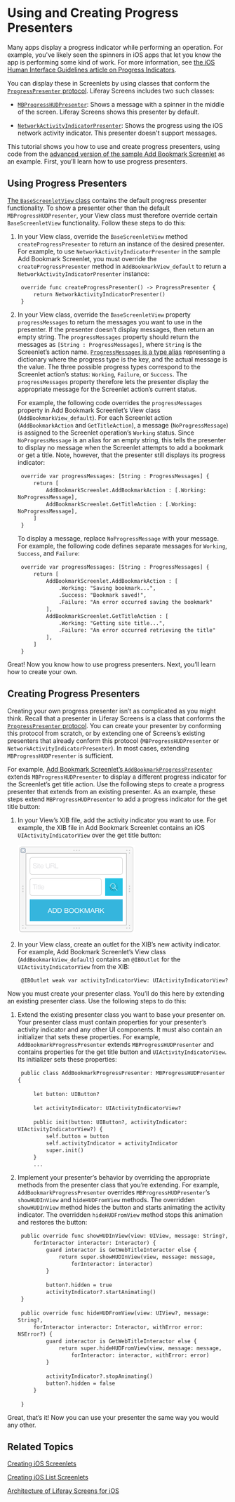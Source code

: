 # Using and Creating Progress Presenters

Many apps display a progress indicator while performing an operation. For 
example, you've likely seen the spinners in iOS apps that let you know the app 
is performing some kind of work. For more information, see 
[the iOS Human Interface Guidelines article on Progress Indicators](https://developer.apple.com/ios/human-interface-guidelines/ui-controls/progress-indicators/). 

You can display these in Screenlets by using classes that conform the 
[`ProgressPresenter` protocol](https://github.com/liferay/liferay-screens/blob/master/ios/Framework/Core/Base/ProgressPresenter.swift). 
Liferay Screens includes two such classes: 

- [`MBProgressHUDPresenter`](https://github.com/liferay/liferay-screens/blob/master/ios/Framework/Core/Base/MBProgressHUDPresenter.swift): 
  Shows a message with a spinner in the middle of the screen. Liferay Screens 
  shows this presenter by default. 

- [`NetworkActivityIndicatorPresenter`](https://github.com/liferay/liferay-screens/blob/master/ios/Framework/Core/Base/NetworkActivityIndicatorPresenter.swift): 
  Shows the progress using the iOS network activity indicator. This presenter 
  doesn't support messages. 

This tutorial shows you how to use and create progress presenters, using code 
from the 
[advanced version of the sample Add Bookmark Screenlet](https://github.com/liferay/liferay-screens/tree/master/ios/Samples/Bookmark/AddBookmarkScreenlet/Advanced) 
as an example. First, you’ll learn how to use progress presenters. 

## Using Progress Presenters

[The `BaseScreenletView` class](https://github.com/liferay/liferay-screens/blob/master/ios/Framework/Core/Base/BaseScreenletView.swift) 
contains the default progress presenter functionality. To show a presenter other 
than the default `MBProgressHUDPresenter`, your View class must therefore 
override certain `BaseScreenletView` functionality. Follow these steps to do 
this: 

1. In your View class, override the `BaseScreenletView` method 
   `createProgressPresenter` to return an instance of the desired presenter. For 
   example, to use `NetworkActivityIndicatorPresenter` in the sample Add 
   Bookmark Screenlet, you must override the `createProgressPresenter` method in 
   `AddBookmarkView_default` to return a `NetworkActivityIndicatorPresenter` 
   instance:

        override func createProgressPresenter() -> ProgressPresenter {
            return NetworkActivityIndicatorPresenter()
        }

2. In your View class, override the `BaseScreenletView` property 
   `progressMessages` to return the messages you want to use in the presenter. 
   If the presenter doesn’t display messages, then return an empty string. The 
   `progressMessages` property should return the messages as 
   `[String : ProgressMessages]`, where `String` is the Screenlet’s action name. 
   [`ProgressMessages` is a type alias](https://github.com/liferay/liferay-screens/blob/master/ios/Framework/Core/Base/ProgressPresenter.swift) 
   representing a dictionary where the progress type is the key, and the actual 
   message is the value. The three possible progress types correspond to the 
   Screenlet action’s status: `Working`, `Failure`, or `Success`. The 
   `progressMessages` property therefore lets the presenter display the 
   appropriate message for the Screenlet action’s current status. 

    For example, the following code overrides the `progressMessages` property in 
    Add Bookmark Screenlet’s View class (`AddBookmarkView_default`). For each 
    Screenlet action (`AddBookmarkAction` and `GetTitleAction`), a message 
    (`NoProgressMessage`) is assigned to the Screenlet operation’s `Working` 
    status. Since `NoProgressMessage` is an alias for an empty string, this 
    tells the presenter to display no message when the Screenlet attempts to add 
    a bookmark or get a title. Note, however, that the presenter still displays 
    its progress indicator: 

        override var progressMessages: [String : ProgressMessages] {
            return [
                AddBookmarkScreenlet.AddBookmarkAction : [.Working: NoProgressMessage],
                AddBookmarkScreenlet.GetTitleAction : [.Working: NoProgressMessage],
            ]
        }

    To display a message, replace `NoProgressMessage` with your message. For 
    example, the following code defines separate messages for `Working`, 
    `Success`, and `Failure`: 

        override var progressMessages: [String : ProgressMessages] {
            return [
                AddBookmarkScreenlet.AddBookmarkAction : [
                    .Working: "Saving bookmark...",
                    .Success: "Bookmark saved!",
                    .Failure: "An error occurred saving the bookmark"
                ],
                AddBookmarkScreenlet.GetTitleAction : [
                    .Working: "Getting site title...",
                    .Failure: "An error occurred retrieving the title"
                ],
            ]
        }

Great! Now you know how to use progress presenters. Next, you’ll learn how to 
create your own. 

## Creating Progress Presenters

Creating your own progress presenter isn’t as complicated as you might think. 
Recall that a presenter in Liferay Screens is a class that conforms the 
[`ProgressPresenter` protocol](https://github.com/liferay/liferay-screens/blob/master/ios/Framework/Core/Base/ProgressPresenter.swift). 
You can create your presenter by conforming this protocol from scratch, or by 
extending one of Screens’s existing presenters that already conform this 
protocol (`MBProgressHUDPresenter` or `NetworkActivityIndicatorPresenter`). In 
most cases, extending `MBProgressHUDPresenter` is sufficient. 

For example, 
[Add Bookmark Screenlet’s `AddBookmarkProgressPresenter`](https://github.com/liferay/liferay-screens/blob/master/ios/Samples/Bookmark/AddBookmarkScreenlet/Advanced/ProgressPresenter/AddBookmarkProgressPresenter.swift) 
extends `MBProgressHUDPresenter` to display a different progress indicator for 
the Screenlet’s get title action. Use the following steps to create a progress 
presenter that extends from an existing presenter. As an example, these steps 
extend `MBProgressHUDPresenter` to add a progress indicator for the get title 
button: 

1. In your View’s XIB file, add the activity indicator you want to use. For 
   example, the XIB file in Add Bookmark Screenlet contains an iOS 
   `UIActivityIndicatorView` over the get title button: 

    ![Figure 2: The updated Add Bookmark Screenlet's XIB file contains a new activity indicator over the get title button.](../../../images/screens-ios-xcode-add-bookmark-advanced-progress.png)

2. In your View class, create an outlet for the XIB’s new activity indicator. 
   For example, Add Bookmark Screenlet’s View class (`AddBookmarkView_default`) 
   contains an `@IBOutlet` for the `UIActivityIndicatorView` from the XIB:

        @IBOutlet weak var activityIndicatorView: UIActivityIndicatorView?

Now you must create your presenter class. You’ll do this here by extending an 
existing presenter class. Use the following steps to do this: 

1. Extend the existing presenter class you want to base your presenter on. Your 
   presenter class must contain properties for your presenter’s activity 
   indicator and any other UI components. It must also contain an initializer 
   that sets these properties. For example, `AddBookmarkProgressPresenter` 
   extends `MBProgressHUDPresenter` and contains properties for the get title 
   button and `UIActivityIndicatorView`. Its initializer sets these properties: 

        public class AddBookmarkProgressPresenter: MBProgressHUDPresenter {

            let button: UIButton?

            let activityIndicator: UIActivityIndicatorView?

            public init(button: UIButton?, activityIndicator: UIActivityIndicatorView?) {
                self.button = button
                self.activityIndicator = activityIndicator
                super.init()
            }
            ...

2. Implement your presenter’s behavior by overriding the appropriate methods 
   from the presenter class that you’re extending. For example, 
   `AddBookmarkProgressPresenter` overrides `MBProgressHUDPresenter`’s 
   `showHUDInView` and `hideHUDFromView` methods. The overridden `showHUDInView` 
   method hides the button and starts animating the activity indicator. The 
   overridden `hideHUDFromView` method stops this animation and restores the 
   button:

        public override func showHUDInView(view: UIView, message: String?, 
            forInteractor interactor: Interactor) {
                guard interactor is GetWebTitleInteractor else {
                    return super.showHUDInView(view, message: message, 
                        forInteractor: interactor)
                }

                button?.hidden = true
                activityIndicator?.startAnimating()
        }

        public override func hideHUDFromView(view: UIView?, message: String?, 
            forInteractor interactor: Interactor, withError error: NSError?) {
                guard interactor is GetWebTitleInteractor else {
                    return super.hideHUDFromView(view, message: message, 
                        forInteractor: interactor, withError: error)
                }

                activityIndicator?.stopAnimating()
                button?.hidden = false
            }

        }

Great, that’s it! Now you can use your presenter the same way you would any 
other. 

## Related Topics

[Creating iOS Screenlets](/develop/tutorials/-/knowledge_base/7-0/creating-ios-screenlets)

[Creating iOS List Screenlets](/develop/tutorials/-/knowledge_base/7-0/creating-ios-list-screenlets)

[Architecture of Liferay Screens for iOS](/develop/tutorials/-/knowledge_base/7-0/architecture-of-liferay-screens-for-ios)
